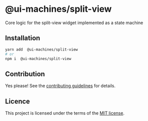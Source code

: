 # @ui-machines/split-view

Core logic for the split-view widget implemented as a state machine

## Installation

```sh
yarn add  @ui-machines/split-view
# or
npm i  @ui-machines/split-view
```

## Contribution

Yes please! See the [contributing guidelines](https://github.com/chakra-ui/ui-machines/blob/main/CONTRIBUTING.md) for details.

## Licence

This project is licensed under the terms of the [MIT license](https://github.com/chakra-ui/ui-machines/blob/main/LICENSE).
